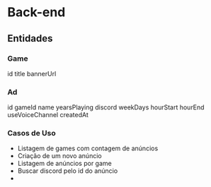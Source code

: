 # Back-end



## Entidades

### Game

id
title
bannerUrl

### Ad

 id
 gameId
 name
 yearsPlaying
 discord
 weekDays
 hourStart
 hourEnd
 useVoiceChannel
 createdAt


### Casos de Uso

- Listagem de games com contagem de anúncios
- Criação de um novo anúncio
- Listagem de anúncios por game
- Buscar discord pelo id do anúncio
-
